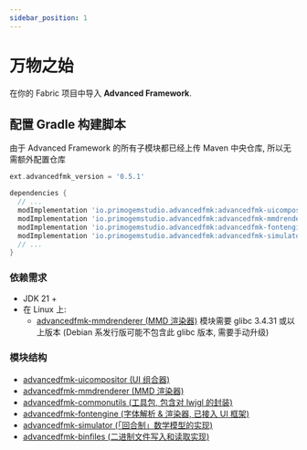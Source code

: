 ```yaml
---
sidebar_position: 1
---
```


# 万物之始

在你的 Fabric 项目中导入 **Advanced Framework**.

## 配置 Gradle 构建脚本

由于 Advanced Framework 的所有子模块都已经上传 Maven 中央仓库, 所以无需额外配置仓库
```groovy title="build.gradle"
ext.advancedfmk_version = '0.5.1'

dependencies {
  // ...
  modImplementation 'io.primogemstudio.advancedfmk:advancedfmk-uicompositor:$advancedfmk_version'
  modImplementation 'io.primogemstudio.advancedfmk:advancedfmk-mmdrenderer:$advancedfmk_version'
  modImplementation 'io.primogemstudio.advancedfmk:advancedfmk-fontengine:$advancedfmk_version'
  modImplementation 'io.primogemstudio.advancedfmk:advancedfmk-simulator:$advancedfmk_version'
  // ...
}
```

### 依赖需求

- JDK 21 +
- 在 Linux 上: 
  - [advancedfmk-mmdrenderer (MMD 渲染器)](https://github.com/PrimogemStudio/Advanced-Framework/tree/main/mmdrenderer) 模块需要 glibc 3.4.31 或以上版本 (Debian 系发行版可能不包含此 glibc 版本, 需要手动升级)

### 模块结构
- [advancedfmk-uicompositor (UI 组合器)](https://github.com/PrimogemStudio/Advanced-Framework/tree/main/uicompositor)
- [advancedfmk-mmdrenderer (MMD 渲染器)](https://github.com/PrimogemStudio/Advanced-Framework/tree/main/mmdrenderer)
- [advancedfmk-commonutils (工具包, 包含对 lwjgl 的封装)](https://github.com/PrimogemStudio/Advanced-Framework/tree/main/commonutils)
- [advancedfmk-fontengine (字体解析 & 渲染器, 已接入 UI 框架)](https://github.com/PrimogemStudio/Advanced-Framework/tree/main/fontengine)
- [advancedfmk-simulator (「回合制」数学模型的实现)](https://github.com/PrimogemStudio/Advanced-Framework/tree/main/simulator)
- [advancedfmk-binfiles (二进制文件写入和读取实现)](https://github.com/PrimogemStudio/Advanced-Framework/tree/main/binfiles)
